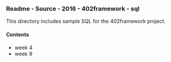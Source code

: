 ### Readme - Source - 2016 - 402framework - sql

This directory includes sample SQL for the 402framework project.

#### Contents
* week 4
* week 9

